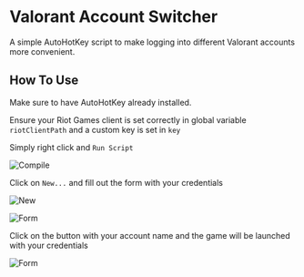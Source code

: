 # Valorant Account Switcher

A simple AutoHotKey script to make logging into different Valorant accounts more convenient.

## How To Use

Make sure to have AutoHotKey already installed.

Ensure your Riot Games client is set correctly in global variable `riotClientPath` and a custom key is set in `key`

Simply right click and `Run Script`

![Compile](https://i.imgur.com/VwNksr7.png)

Click on `New...` and fill out the form with your credentials

![New](https://i.imgur.com/7EJZeaq.png)

![Form](https://i.imgur.com/fYsZ1yL.png)

Click on the button with your account name and the game will be launched with your credentials  

![Form](https://i.imgur.com/kZ8F4FM.png)